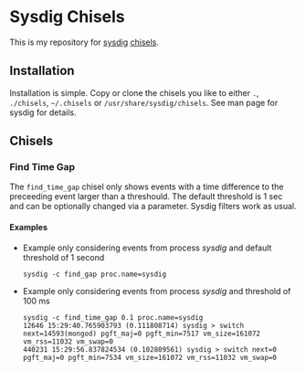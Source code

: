 # Sysdig Chisels

This is my repository for [sysdig](http://www.sysdig.org) [chisels](http://www.sysdig.org/wiki/chisels-overview/).

## Installation

Installation is simple. Copy or clone the chisels you like to either `.`, `./chisels`, `~/.chisels` or `/usr/share/sysdig/chisels`. See man page for sysdig for details.

## Chisels

### Find Time Gap

The `find_time_gap` chisel only shows events with a time difference to the preceeding event larger than a threshould. The default threshold is 1 sec and can be optionally changed via a parameter. Sysdig filters work as usual.

#### Examples

* Example only considering events from process _sysdig_ and default threshold of 1 second

      sysdig -c find_gap proc.name=sysdig

* Example only considering events from process _sysdig_ and threshold of 100 ms

      sysdig -c find_time_gap 0.1 proc.name=sysdig
      12646 15:29:40.765903793 (0.111808714) sysdig > switch next=14593(mongod) pgft_maj=0 pgft_min=7517 vm_size=161072 vm_rss=11032 vm_swap=0
      440231 15:29:56.837824534 (0.102809561) sysdig > switch next=0 pgft_maj=0 pgft_min=7534 vm_size=161072 vm_rss=11032 vm_swap=0

